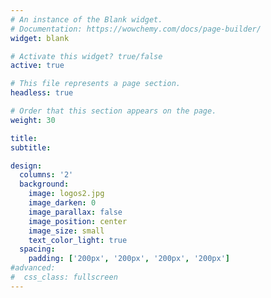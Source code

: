 ```yaml
---
# An instance of the Blank widget.
# Documentation: https://wowchemy.com/docs/page-builder/
widget: blank

# Activate this widget? true/false
active: true

# This file represents a page section.
headless: true

# Order that this section appears on the page.
weight: 30

title:
subtitle:

design:
  columns: '2'
  background:
    image: logos2.jpg
    image_darken: 0
    image_parallax: false
    image_position: center
    image_size: small
    text_color_light: true
  spacing:
    padding: ['200px', '200px', '200px', '200px']
#advanced:
#  css_class: fullscreen
---
```

